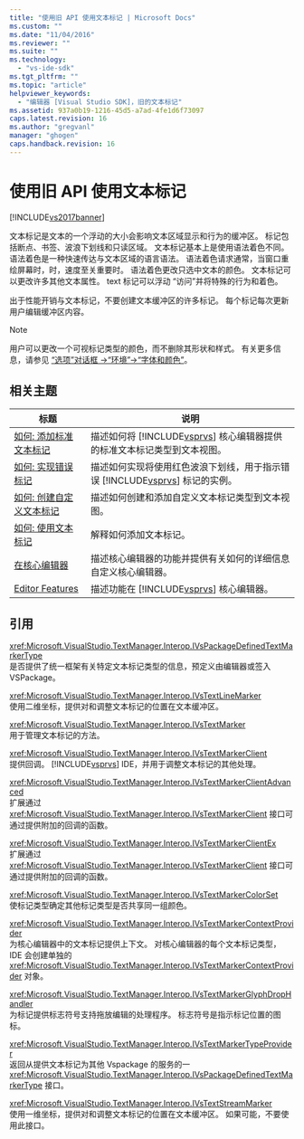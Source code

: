 ```yaml
---
title: "使用旧 API 使用文本标记 | Microsoft Docs"
ms.custom: ""
ms.date: "11/04/2016"
ms.reviewer: ""
ms.suite: ""
ms.technology: 
  - "vs-ide-sdk"
ms.tgt_pltfrm: ""
ms.topic: "article"
helpviewer_keywords: 
  - "编辑器 [Visual Studio SDK]，旧的文本标记"
ms.assetid: 937a0b19-1216-45d5-a7ad-4fe1d6f73097
caps.latest.revision: 16
ms.author: "gregvanl"
manager: "ghogen"
caps.handback.revision: 16
---
```

# 使用旧 API 使用文本标记
[!INCLUDE[vs2017banner](../code-quality/includes/vs2017banner.md)]

文本标记是文本的一个浮动的大小会影响文本区域显示和行为的缓冲区。  标记包括断点、书签、波浪下划线和只读区域。  文本标记基本上是使用语法着色不同。  语法着色是一种快速传达与文本区域的语言语法。  语法着色请求通常，当窗口重绘屏幕时，时，速度至关重要时。  语法着色更改只选中文本的颜色。  文本标记可以更改许多其他文本属性。  text 标记可以浮动 “访问”并将特殊的行为和着色。  
  
 出于性能开销与文本标记，不要创建文本缓冲区的许多标记。  每个标记每次更新用户编辑缓冲区内容。  
  
> [!NOTE]
>  用户可以更改一个可视标记类型的颜色，而不删除其形状和样式。  有关更多信息，请参见 [“选项”对话框 \-\>“环境”\-\>“字体和颜色”](../ide/reference/fonts-and-colors-environment-options-dialog-box.md)。  
  
## 相关主题  
  
|标题|说明|  
|--------|--------|  
|[如何: 添加标准文本标记](../extensibility/how-to-add-standard-text-markers.md)|描述如何将 [!INCLUDE[vsprvs](../code-quality/includes/vsprvs_md.md)] 核心编辑器提供的标准文本标记类型到文本视图。|  
|[如何: 实现错误标记](../extensibility/how-to-implement-error-markers.md)|描述如何实现将使用红色波浪下划线，用于指示错误 [!INCLUDE[vsprvs](../code-quality/includes/vsprvs_md.md)] 标记的实例。|  
|[如何: 创建自定义文本标记](../extensibility/how-to-create-custom-text-markers.md)|描述如何创建和添加自定义文本标记类型到文本视图。|  
|[如何: 使用文本标记](../extensibility/how-to-use-text-markers.md)|解释如何添加文本标记。|  
|[在核心编辑器](../extensibility/inside-the-core-editor.md)|描述核心编辑器的功能并提供有关如何的详细信息自定义核心编辑器。|  
|[Editor Features](http://msdn.microsoft.com/zh-cn/bdac940d-1f14-4019-a01f-fd0bb3dc7198)|描述功能在 [!INCLUDE[vsprvs](../code-quality/includes/vsprvs_md.md)] 核心编辑器。|  
  
## 引用  
 <xref:Microsoft.VisualStudio.TextManager.Interop.IVsPackageDefinedTextMarkerType>  
 是否提供了统一框架有关特定文本标记类型的信息，预定义由编辑器或签入 VSPackage。  
  
 <xref:Microsoft.VisualStudio.TextManager.Interop.IVsTextLineMarker>  
 使用二维坐标，提供对和调整文本标记的位置在文本缓冲区。  
  
 <xref:Microsoft.VisualStudio.TextManager.Interop.IVsTextMarker>  
 用于管理文本标记的方法。  
  
 <xref:Microsoft.VisualStudio.TextManager.Interop.IVsTextMarkerClient>  
 提供回调。 [!INCLUDE[vsprvs](../code-quality/includes/vsprvs_md.md)] IDE，并用于调整文本标记的其他处理。  
  
 <xref:Microsoft.VisualStudio.TextManager.Interop.IVsTextMarkerClientAdvanced>  
 扩展通过 <xref:Microsoft.VisualStudio.TextManager.Interop.IVsTextMarkerClient> 接口可通过提供附加的回调的函数。  
  
 <xref:Microsoft.VisualStudio.TextManager.Interop.IVsTextMarkerClientEx>  
 扩展通过 <xref:Microsoft.VisualStudio.TextManager.Interop.IVsTextMarkerClient> 接口可通过提供附加的回调的函数。  
  
 <xref:Microsoft.VisualStudio.TextManager.Interop.IVsTextMarkerColorSet>  
 使标记类型确定其他标记类型是否共享同一组颜色。  
  
 <xref:Microsoft.VisualStudio.TextManager.Interop.IVsTextMarkerContextProvider>  
 为核心编辑器中的文本标记提供上下文。  对核心编辑器的每个文本标记类型， IDE 会创建单独的 <xref:Microsoft.VisualStudio.TextManager.Interop.IVsTextMarkerContextProvider> 对象。  
  
 <xref:Microsoft.VisualStudio.TextManager.Interop.IVsTextMarkerGlyphDropHandler>  
 为标记提供标志符号支持拖放编辑的处理程序。  标志符号是指示标记位置的图标。  
  
 <xref:Microsoft.VisualStudio.TextManager.Interop.IVsTextMarkerTypeProvider>  
 返回从提供文本标记为其他 Vspackage 的服务的一 <xref:Microsoft.VisualStudio.TextManager.Interop.IVsPackageDefinedTextMarkerType> 接口。  
  
 <xref:Microsoft.VisualStudio.TextManager.Interop.IVsTextStreamMarker>  
 使用一维坐标，提供对和调整文本标记的位置在文本缓冲区。  如果可能，不要使用此接口。
